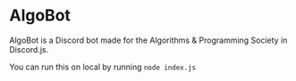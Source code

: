# AlgoBot
AlgoBot is a Discord bot made for the Algorithms & Programming Society in Discord.js.

You can run this on local by running `node index.js`
